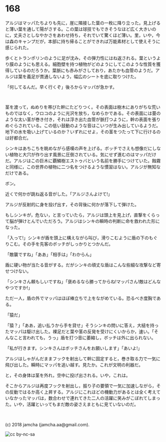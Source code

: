 # 168

アルジはマッパたちよりも先に，崖に隣接した葉の一枚に降り立った。見上げると薄い葉を通して陽がさする。この葉は球技でもできそうなほど広く大きいのに，丈夫さとしなやかさをあわせ持ち，それでいて驚くほど薄い。里，いや，今は森のキャンプだが，本部に持ち帰ることができれば万能素材として使えそうに感じられた。  

歩くとトランポリンのように足が沈み，その弾力性にはね返される。葉というより膜のようにも思える。細胞壁を持つ植物がどのようにしてこのような性質を獲得しているのだろうか。葉脈にも赤みがさしており，あたかも血管のようだ。アルジは葉を義足が貫通しないよう，幅広のシートを底に取りつけた。  

「何してるんだ。早く行くぞ」後ろからマッパが急かす。  

<br>  

茎を渡って，ぬめりを帯びた幹にたどりつく。その表面は樹木にありがちな荒いものではなく，ウロコのように光沢を放ち，なめらかである。その表面には蔓のような太い茎が巻き付き，それは浮き出た血管が脈打つように，幹の表面を張りめぐらされている。この低い鼓動のような音はこいつが生み出しているようだ。地下の水を吸い上げているのか？いずれにせよ，その茎をつたって下に行けるのは好都合だ。  

シンキはあちこちを眺めながら感嘆の声を上げる。ボッチでさえも想像だにしない植物と大穴が作り出す風景に圧倒されている。気にせず進むのはマッパだけだ。アルジはこの巨木に覇鱗樹エストゥバという名前を勝手につけていた。蝕霧と同様に，この世界の植物に二つ名をつけるような慣習はない。アルジが無知なだけである。  

ボン。  

近くで何かが跳ね返る音がした。「アルジさんよけて!」  

アルジが反射的に身を投げ出す，その背後に何かが落下して弾けた。  

もしシンキが，危ない，と言っていたら，アルジは頭上を見上げ，直撃をくらって脳が弾けとんでいただろう。アルジはシンキの瞬時の判断に命を救われた形になった。  

「入って!」シンキが盾を頭上に構えながら叫び，滑りこむように盾の下のもぐりこむ。その手を先客のボッチがしっかりとつかんだ。  

「敵襲ですね」「ああ」「相手は」「わからん」  

盾に硬い物が当たる音がする。だがシンキの頑丈な盾はこんな些細な攻撃など寄せつけない。  

「シンキさん頼もしいですね」「褒めるなら勝ってからね!マッパさん!敵はどんなやつですか!」  

ただ一人，盾の外でマッパはほぼ棒立ちで上をながめている。恐るべき度胸である。  

「猿だ」  

「猿？」「ああ，追い払うから手を貸せ」そうシンキの問いに答え，大槌を持ったマッパは駆け出した。裸足だと葉や茎の反発を受けにくいからか，速い。「そんなこと言われても，うっ」盾を打つ音に萎縮し，ボッチは外に出られない。  

「私が行きます。シンキさんはボッチさんをお願いします」「あいよ!」  

アルジはしゃがんだままフックを射出して幹に固定すると，巻き取る力で一気に飛び出した。瞬時にマッパを追い越す。見たか。これが文明の利器だ。  

と，その身体は茎を外れ，空中に投げ出される。いや，これは。  

そこからアルジは再度フックを射出し，振り子の要領で一気に加速しながら，その反動ではるか高く上昇する。アルジにこれほどの機動力があるとは全く考えていなかったマッパは，数合わせで連れてきた二人の活躍に笑みがこぼれてしまった。いや，活躍といってもまだ敵の姿さえまともに見ていないのだ。  

<br>  
<br>  
(c) 2018 jamcha (jamcha.aa@gmail.com).  

![cc by-nc-sa](https://i.creativecommons.org/l/by-nc-sa/4.0/88x31.png)
